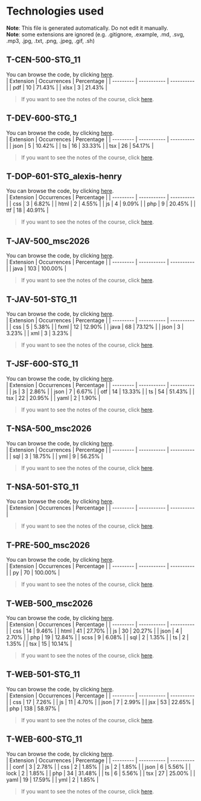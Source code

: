 # Technologies used
**Note**: This file is generated automatically. Do not edit it manually.<br/>
**Note**: some extensions are ignored (e.g. .gitignore, .example, .md, .svg, .mp3, .jpg, .txt, .png, .jpeg, .gif, .sh)

## T-CEN-500-STG_11
You can browse the code, by clicking [here](https://github.com/AlxisHenry/epitech/tree/master//T-CEN-500-STG_11).<br>
| Extension | Occurrences | Percentage |
| --------- | ----------- | ---------- |
| pdf | 10 | 71.43% |
| xlsx | 3 | 21.43% |
> If you want to see the notes of the course, click [here](https://epitech.alexishenry.eu/semesters/t5//t-cen-500-stg_11).

## T-DEV-600-STG_1
You can browse the code, by clicking [here](https://github.com/AlxisHenry/epitech/tree/master//T-DEV-600-STG_1).<br>
| Extension | Occurrences | Percentage |
| --------- | ----------- | ---------- |
| json | 5 | 10.42% |
| ts | 16 | 33.33% |
| tsx | 26 | 54.17% |
> If you want to see the notes of the course, click [here](https://epitech.alexishenry.eu/semesters/t5//t-dev-600-stg_1).

## T-DOP-601-STG_alexis-henry
You can browse the code, by clicking [here](https://github.com/AlxisHenry/epitech/tree/master//T-DOP-601-STG_alexis-henry).<br>
| Extension | Occurrences | Percentage |
| --------- | ----------- | ---------- |
| css | 3 | 6.82% |
| html | 2 | 4.55% |
| js | 4 | 9.09% |
| php | 9 | 20.45% |
| ttf | 18 | 40.91% |
> If you want to see the notes of the course, click [here](https://epitech.alexishenry.eu/semesters/t5//t-dop-601-stg_alexis-henry).

## T-JAV-500_msc2026
You can browse the code, by clicking [here](https://github.com/AlxisHenry/epitech/tree/master//T-JAV-500_msc2026).<br>
| Extension | Occurrences | Percentage |
| --------- | ----------- | ---------- |
| java | 103 | 100.00% |
> If you want to see the notes of the course, click [here](https://epitech.alexishenry.eu/semesters/t5//t-jav-500_msc2026).

## T-JAV-501-STG_11
You can browse the code, by clicking [here](https://github.com/AlxisHenry/epitech/tree/master//T-JAV-501-STG_11).<br>
| Extension | Occurrences | Percentage |
| --------- | ----------- | ---------- |
| css | 5 | 5.38% |
| fxml | 12 | 12.90% |
| java | 68 | 73.12% |
| json | 3 | 3.23% |
| xml | 3 | 3.23% |
> If you want to see the notes of the course, click [here](https://epitech.alexishenry.eu/semesters/t5//t-jav-501-stg_11).

## T-JSF-600-STG_11
You can browse the code, by clicking [here](https://github.com/AlxisHenry/epitech/tree/master//T-JSF-600-STG_11).<br>
| Extension | Occurrences | Percentage |
| --------- | ----------- | ---------- |
| js | 3 | 2.86% |
| json | 7 | 6.67% |
| otf | 14 | 13.33% |
| ts | 54 | 51.43% |
| tsx | 22 | 20.95% |
| yaml | 2 | 1.90% |
> If you want to see the notes of the course, click [here](https://epitech.alexishenry.eu/semesters/t5//t-jsf-600-stg_11).

## T-NSA-500_msc2026
You can browse the code, by clicking [here](https://github.com/AlxisHenry/epitech/tree/master//T-NSA-500_msc2026).<br>
| Extension | Occurrences | Percentage |
| --------- | ----------- | ---------- |
| sql | 3 | 18.75% |
| yml | 9 | 56.25% |
> If you want to see the notes of the course, click [here](https://epitech.alexishenry.eu/semesters/t5//t-nsa-500_msc2026).

## T-NSA-501-STG_11
You can browse the code, by clicking [here](https://github.com/AlxisHenry/epitech/tree/master//T-NSA-501-STG_11).<br>
| Extension | Occurrences | Percentage |
| --------- | ----------- | ---------- |

> If you want to see the notes of the course, click [here](https://epitech.alexishenry.eu/semesters/t5//t-nsa-501-stg_11).

## T-PRE-500_msc2026
You can browse the code, by clicking [here](https://github.com/AlxisHenry/epitech/tree/master//T-PRE-500_msc2026).<br>
| Extension | Occurrences | Percentage |
| --------- | ----------- | ---------- |
| py | 70 | 100.00% |
> If you want to see the notes of the course, click [here](https://epitech.alexishenry.eu/semesters/t5//t-pre-500_msc2026).

## T-WEB-500_msc2026
You can browse the code, by clicking [here](https://github.com/AlxisHenry/epitech/tree/master//T-WEB-500_msc2026).<br>
| Extension | Occurrences | Percentage |
| --------- | ----------- | ---------- |
| css | 14 | 9.46% |
| html | 41 | 27.70% |
| js | 30 | 20.27% |
| json | 4 | 2.70% |
| php | 19 | 12.84% |
| scss | 9 | 6.08% |
| sql | 2 | 1.35% |
| ts | 2 | 1.35% |
| tsx | 15 | 10.14% |
> If you want to see the notes of the course, click [here](https://epitech.alexishenry.eu/semesters/t5//t-web-500_msc2026).

## T-WEB-501-STG_11
You can browse the code, by clicking [here](https://github.com/AlxisHenry/epitech/tree/master//T-WEB-501-STG_11).<br>
| Extension | Occurrences | Percentage |
| --------- | ----------- | ---------- |
| css | 17 | 7.26% |
| js | 11 | 4.70% |
| json | 7 | 2.99% |
| jsx | 53 | 22.65% |
| php | 138 | 58.97% |
> If you want to see the notes of the course, click [here](https://epitech.alexishenry.eu/semesters/t5//t-web-501-stg_11).

## T-WEB-600-STG_11
You can browse the code, by clicking [here](https://github.com/AlxisHenry/epitech/tree/master//T-WEB-600-STG_11).<br>
| Extension | Occurrences | Percentage |
| --------- | ----------- | ---------- |
| conf | 3 | 2.78% |
| css | 2 | 1.85% |
| js | 2 | 1.85% |
| json | 6 | 5.56% |
| lock | 2 | 1.85% |
| php | 34 | 31.48% |
| ts | 6 | 5.56% |
| tsx | 27 | 25.00% |
| yaml | 19 | 17.59% |
| yml | 2 | 1.85% |
> If you want to see the notes of the course, click [here](https://epitech.alexishenry.eu/semesters/t5//t-web-600-stg_11).
